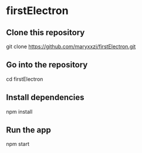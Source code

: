 # firstElectron
## Clone this repository
git clone  https://github.com/maryxxzj/firstElectron.git
## Go into the repository
cd firstElectron
## Install dependencies
npm install
## Run the app
npm start
